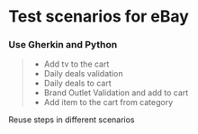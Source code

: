 # Test scenarios for eBay

### Use Gherkin and Python 

> - Add tv to the cart
> - Daily deals validation
> - Daily deals to cart
> - Brand Outlet Validation and add to cart
> - Add item to the cart from category

Reuse steps in different scenarios